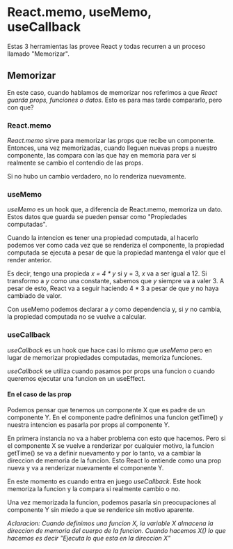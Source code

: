 # React.memo, useMemo, useCallback

Estas 3 herramientas las provee React y todas recurren a un proceso llamado "Memorizar".

## Memorizar

En este caso, cuando hablamos de memorizar nos referimos a que *React guarda props, funciones o datos*.
Esto es para mas tarde compararlo, pero con que?

### React.memo

*React.memo* sirve para memorizar las props que recibe un componente. Entonces, una vez memorizadas, cuando lleguen nuevas props a nuestro componente, las compara con las que hay en memoria para ver si realmente se cambio el contendio de las props.

Si no hubo un cambio verdadero, no lo renderiza nuevamente.

### useMemo

*useMemo* es un hook que, a diferencia de React.memo, memoriza un dato. Estos datos que guarda se pueden pensar como "Propiedades computadas". 

Cuando la intencion es tener una propiedad computada, al hacerlo podemos ver como cada vez que se renderiza el componente, la propiedad computada se ejecuta a pesar de que la propiedad mantenga el valor que el render anterior.

Es decir, tengo una propieda *x = 4 * y* si y = 3, *x* va a ser igual a 12. Si transformo a *y* como una constante, sabemos que *y* siempre va a valer 3. A pesar de esto, React va a seguir haciendo 4 * 3 a pesar de que *y* no haya cambiado de valor.

Con useMemo podemos declarar a *y* como dependencia y, si *y* no cambia, la propiedad computada no se vuelve a calcular.


### useCallback

*useCallback* es un hook que hace casi lo mismo que *useMemo* pero en lugar de memorizar propiedades computadas, memoriza funciones.

*useCallback* se utiliza cuando pasamos por props una funcion o cuando queremos ejecutar una funcion en un useEffect.

#### En el caso de las prop

Podemos pensar que tenemos un componente X que es padre de un componente Y. En el componente padre definimos una funcion getTime() y nuestra intencion es pasarla por props al componente Y. 

En primera instancia no va a haber problema con esto que hacemos. Pero si el componente X se vuelve a renderizar por cualquier motivo, la funcion getTime() se va a definir nuevamento y por lo tanto, va a cambiar la direccion de memoria de la funcion. Esto React lo entiende como una prop nueva y va a renderizar nuevamente el componente Y.

En este momento es cuando entra en juego *useCallback*. Este hook memoriza la funcion y la compara si realmente cambio o no.

Una vez memorizada la funcion, podemos pasarla sin preocupaciones al componente Y sin miedo a que se renderice sin motivo aparente.

*Aclaracion: Cuando definimos una funcion X, la variable X almacena la direccion de memoria del cuerpo de la funcion. Cuando hacemos X() lo que hacemos es decir "Ejecuta lo que esta en la direccion X"*